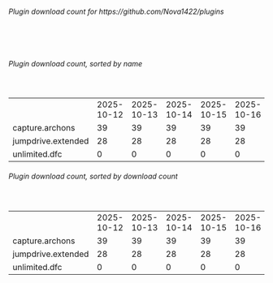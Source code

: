 <h6>Plugin download count for https://github.com/Nova1422/plugins</h6><br>
<br>
<h6>Plugin download count, sorted by name</h6><sub><sup><br>
<table>
	<tr>
		<td></td>
		<td>2025-10-12</td>
		<td>2025-10-13</td>
		<td>2025-10-14</td>
		<td>2025-10-15</td>
		<td>2025-10-16</td>
		<td>2025-10-17</td>
		<td>2025-10-18</td>
		<td>today +</td>
	</tr>
	<tr>
		<td>capture.archons</td>
		<td>39</td>
		<td>39</td>
		<td>39</td>
		<td>39</td>
		<td>39</td>
		<td>39</td>
		<td>50</td>
		<td>+ 11</td>
	</tr>
	<tr>
		<td>jumpdrive.extended</td>
		<td>28</td>
		<td>28</td>
		<td>28</td>
		<td>28</td>
		<td>28</td>
		<td>28</td>
		<td>42</td>
		<td>+ 14</td>
	</tr>
	<tr>
		<td>unlimited.dfc</td>
		<td>0</td>
		<td>0</td>
		<td>0</td>
		<td>0</td>
		<td>0</td>
		<td>0</td>
		<td>13</td>
		<td>+ 13</td>
	</tr>
</table>
</sub></sup>
<h6>Plugin download count, sorted by download count</h6><sub><sup><br>
<table>
	<tr>
		<td></td>
		<td>2025-10-12</td>
		<td>2025-10-13</td>
		<td>2025-10-14</td>
		<td>2025-10-15</td>
		<td>2025-10-16</td>
		<td>2025-10-17</td>
		<td>2025-10-18</td>
		<td>today +</td>
	</tr>
	<tr>
		<td>capture.archons</td>
		<td>39</td>
		<td>39</td>
		<td>39</td>
		<td>39</td>
		<td>39</td>
		<td>39</td>
		<td>50</td>
		<td>+ 11</td>
	</tr>
	<tr>
		<td>jumpdrive.extended</td>
		<td>28</td>
		<td>28</td>
		<td>28</td>
		<td>28</td>
		<td>28</td>
		<td>28</td>
		<td>42</td>
		<td>+ 14</td>
	</tr>
	<tr>
		<td>unlimited.dfc</td>
		<td>0</td>
		<td>0</td>
		<td>0</td>
		<td>0</td>
		<td>0</td>
		<td>0</td>
		<td>13</td>
		<td>+ 13</td>
	</tr>
</table>
</sub></sup>
